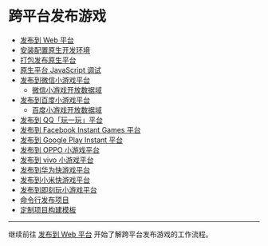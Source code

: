 # 跨平台发布游戏

- [发布到 Web 平台](publish-web.md)
- [安装配置原生开发环境](setup-native-development.md)
- [打包发布原生平台](publish-native.md)
- [原生平台 JavaScript 调试](debug-jsb.md)
- [发布到微信小游戏平台](publish-wechatgame.md)
    - [微信小游戏开放数据域](publish-wechatgame-sub-domain.md)
- [发布到百度小游戏平台](publish-baidugame.md)
    - [百度小游戏开放数据域](publish-baidugame-sub-domain.md)
- [发布到 QQ「玩一玩」平台](publish-qqplay.md)
- [发布到 Facebook Instant Games 平台](publish-fb-instant-games.md)
- [发布到 Google Play Instant 平台](publish-android-instant.md)
- [发布到 OPPO 小游戏平台](publish-oppo-instant-games.md)
- [发布到 vivo 小游戏平台](publish-vivo-instant-games.md)
- [发布到华为快游戏平台](publish-huawei-fast-games.md)
- [发布到小米快游戏平台](publish-xiaomi-quick-games.md)
- [发布到即刻玩小游戏平台](publish-jkw-games.md)
- [命令行发布项目](publish-in-command-line.md)
- [定制项目构建模板](custom-project-build-template.md)

<hr>

继续前往 [发布到 Web 平台](publish-web.md) 开始了解跨平台发布游戏的工作流程。